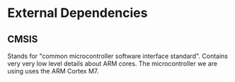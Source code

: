 # External Dependencies

## CMSIS
Stands for "common microcontroller software interface standard". Contains very
very low level details about ARM cores. The microcontroller we are using uses
the ARM Cortex M7.
